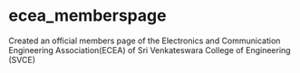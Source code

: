 # ecea_memberspage
Created an official members page of the Electronics and Communication Engineering Association(ECEA) of Sri Venkateswara College of Engineering (SVCE)

